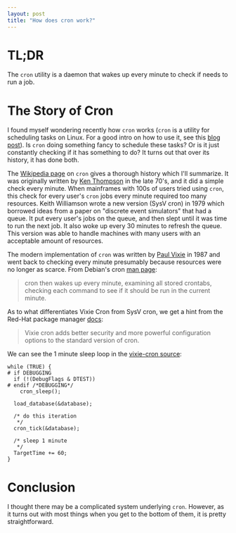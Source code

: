 ```yaml
---
layout: post
title: "How does cron work?"
---
```


# TL;DR

The `cron` utility is a daemon that wakes up every minute to check if needs to run a job.

# The Story of Cron

I found myself wondering recently how `cron` works (`cron` is a utility for scheduling tasks on Linux. For a good intro on how to use it, see this [blog post][7]).  Is `cron` doing something fancy to schedule these tasks? Or is it just constantly checking if it has something to do?  It turns out that over its history, it has done both.

The [Wikipedia page][2] on `cron` gives a thorough history which I'll summarize.  It was originally written by [Ken Thompson][4] in the late 70's, and it did a simple check every minute.  When mainframes with 100s of users tried using `cron`, this check for every user's `cron` jobs every minute required too many resources.  Keith Williamson wrote a new version (SysV cron) in 1979 which borrowed ideas from a paper on "discrete event simulators" that had a queue.  It put every user's jobs on the queue, and then slept until it was time to run the next job.  It also woke up every 30 minutes to refresh the queue.  This version was able to handle machines with many users with an acceptable amount of resources.

The modern implementation of `cron` was written by [Paul Vixie][5] in 1987 and went back to checking every minute presumably because resources were no longer as scarce. From Debian's cron [man page][3]:

> cron  then  wakes up every minute, examining all stored crontabs, checking each command to see if it should be run in the current minute.

As to what differentiates Vixie Cron from SysV cron, we get a hint from the Red-Hat package manager [docs][7]:

> Vixie cron adds better security and more powerful configuration options to the standard version of cron.

We can see the 1 minute sleep loop in the [vixie-cron source][8]:

```
while (TRUE) {
# if DEBUGGING
  if (!(DebugFlags & DTEST))
# endif /*DEBUGGING*/
    cron_sleep();

  load_database(&database);

  /* do this iteration
   */
  cron_tick(&database);

  /* sleep 1 minute
   */
  TargetTime += 60;
}
```

# Conclusion

I thought there may be a complicated system underlying `cron`.  However, as it turns out with most things when you get to the bottom of them, it is pretty straightforward.


[1]:http://stackoverflow.com/questions/3982957/how-does-cron-internally-schedule-jobs
[2]:https://en.wikipedia.org/wiki/Cron
[3]:http://www.unix.com/man-page/debian/8/cron/
[4]:https://en.wikipedia.org/wiki/Ken_Thompson
[5]:https://en.wikipedia.org/wiki/Paul_Vixie
[6]:https://wiki.gentoo.org/wiki/Cron#vixie-cron
[7]:http://troy.jdmz.net/cron/
[8]:https://github.com/rhuitl/uClinux/blob/master/user/vixie-cron/cron.c#L117-L132
